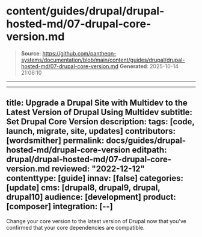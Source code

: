 # content/guides/drupal/drupal-hosted-md/07-drupal-core-version.md

> **Source**: https://github.com/pantheon-systems/documentation/blob/main/content/guides/drupal/drupal-hosted-md/07-drupal-core-version.md
> **Generated**: 2025-10-14 21:06:10

---

---
title: Upgrade a Drupal Site with Multidev to the Latest Version of Drupal Using Multidev
subtitle: Set Drupal Core Version
description: 
tags: [code, launch, migrate, site, updates]
contributors: [wordsmither]
permalink: docs/guides/drupal-hosted-md/drupal-core-version
editpath: drupal/drupal-hosted-md/07-drupal-core-version.md
reviewed: "2022-12-12"
contenttype: [guide]
innav: [false]
categories: [update]
cms: [drupal8, drupal9, drupal, drupal10]
audience: [development]
product: [composer]
integration: [--]
---

Change your core version to the latest version of Drupal now that you've confirmed that your core dependencies are compatible.

<Partial file="drupal/core-version.md" />
